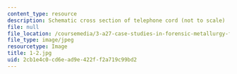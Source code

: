 ```yaml
---
content_type: resource
description: Schematic cross section of telephone cord (not to scale)
file: null
file_location: /coursemedia/3-a27-case-studies-in-forensic-metallurgy-fall-2007/2cb1e4c0cd6ead9e422ff2a719c99bd2_1-2.jpg
file_type: image/jpeg
resourcetype: Image
title: 1-2.jpg
uid: 2cb1e4c0-cd6e-ad9e-422f-f2a719c99bd2
---
```

